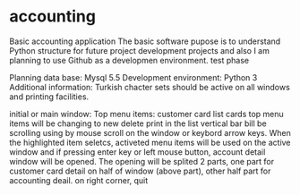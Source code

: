 # accounting
Basic accounting application
The basic software pupose is to understand Python structure for future project development projects 
and also I am planning to use Github as a developmen environment.
test phase

Planning data base: Mysql 5.5
Development environment: Python 3
Additional information: Turkish chacter sets should be active on all windows and printing facilities.

initial or main window:
  Top menu items:
    customer card
      list cards
        top menu items will be changing to
        new
        delete
        print
      in the list vertical bar bill be scrolling using by mouse scroll on the window or keybord arrow keys. 
      When the highlighted item seletcs, activeted menu items will be used on the active window 
      and if pressing enter key or left mouse button, account detail window will be opened. The opening will be splited 2 parts,
      one part for customer card detail on half of window (above part), other half part for accounting deail.
  on right corner, quit
  
